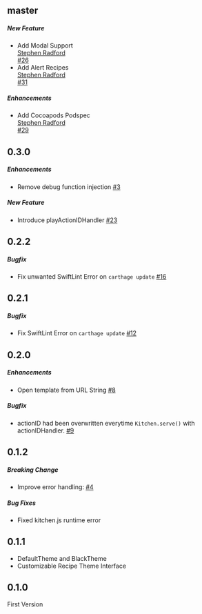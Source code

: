 ## master
##### New Feature
* Add Modal Support  
  [Stephen Radford](https://github.com/steve228uk)  
  [#26](https://github.com/toshi0383/TVMLKitchen/pull/26)
* Add Alert Recipes  
  [Stephen Radford](https://github.com/steve228uk)  
  [#31](https://github.com/toshi0383/TVMLKitchen/pull/31)

##### Enhancements
* Add Cocoapods Podspec  
  [Stephen Radford](https://github.com/steve228uk)  
  [#29](https://github.com/toshi0383/TVMLKitchen/pull/29)

## 0.3.0
##### Enhancements
* Remove debug function injection [#3](https://github.com/toshi0383/TVMLKitchen/issues/3)

##### New Feature
* Introduce playActionIDHandler [#23](https://github.com/toshi0383/TVMLKitchen/issues/23)

## 0.2.2
##### Bugfix
* Fix unwanted SwiftLint Error on `carthage update` [#16](https://github.com/toshi0383/TVMLKitchen/pull/16)

## 0.2.1
##### Bugfix
* Fix SwiftLint Error on `carthage update` [#12](https://github.com/toshi0383/TVMLKitchen/issues/12)

## 0.2.0
##### Enhancements
* Open template from URL String [#8](https://github.com/toshi0383/TVMLKitchen/pull/8)

##### Bugfix
* actionID had been overwritten everytime `Kitchen.serve()` with actionIDHandler. [#9](https://github.com/toshi0383/TVMLKitchen/issues/9)

## 0.1.2
##### Breaking Change
* Improve error handling: [#4](https://github.com/toshi0383/TVMLKitchen/issues/4)

##### Bug Fixes
* Fixed kitchen.js runtime error

## 0.1.1
* DefaultTheme and BlackTheme
* Customizable Recipe Theme Interface

## 0.1.0
First Version
